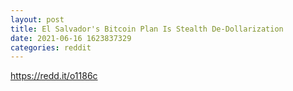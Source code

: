 ```yaml
--- 
layout: post 
title: El Salvador's Bitcoin Plan Is Stealth De-Dollarization 
date: 2021-06-16 1623837329 
categories: reddit 
--- 
```

https://redd.it/o1186c